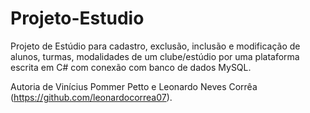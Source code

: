 # Projeto-Estudio

Projeto de Estúdio para cadastro, exclusão, inclusão e modificação de alunos, turmas, modalidades de um clube/estúdio por uma plataforma escrita em C# com conexão com banco de dados MySQL.

Autoria de Vinícius Pommer Petto e Leonardo Neves Corrêa (https://github.com/leonardocorrea07).

